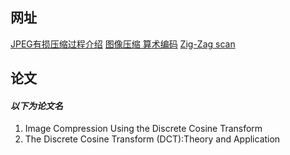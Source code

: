 ## 网址

[JPEG有损压缩过程介绍](http://blog.csdn.net/qq_29859497/article/details/72860371)
[图像压缩 算术编码](http://blog.csdn.net/u010798503/article/details/53291743)
[Zig-Zag scan](https://users.cs.cf.ac.uk/Dave.Marshall/Multimedia/node238.html)

## 论文
#### *以下为论文名*
1. Image Compression Using the Discrete Cosine Transform
2. The Discrete Cosine Transform (DCT):Theory and Application